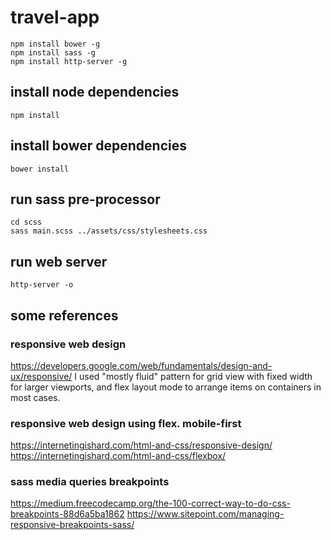 # travel-app
	npm install bower -g
	npm install sass -g
	npm install http-server -g

## install node dependencies
	npm install

## install bower dependencies
	bower install
	
## run sass pre-processor
	cd scss
	sass main.scss ../assets/css/stylesheets.css

## run web server
	http-server -o


## some references
### responsive web design
https://developers.google.com/web/fundamentals/design-and-ux/responsive/
I used "mostly fluid" pattern for grid view with fixed width for larger viewports, and flex layout mode to arrange items on containers in most cases.

### responsive web design using flex. mobile-first
https://internetingishard.com/html-and-css/responsive-design/
https://internetingishard.com/html-and-css/flexbox/

### sass media queries breakpoints
https://medium.freecodecamp.org/the-100-correct-way-to-do-css-breakpoints-88d6a5ba1862
https://www.sitepoint.com/managing-responsive-breakpoints-sass/